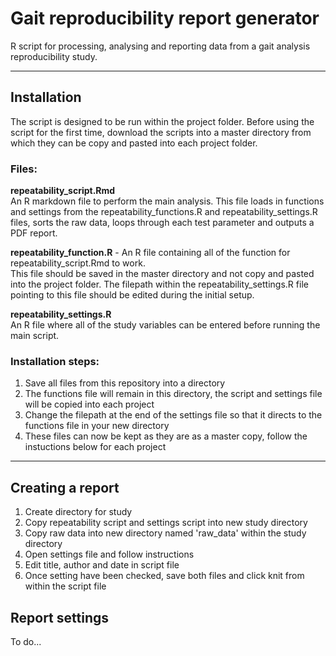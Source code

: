 # Gait reproducibility report generator
R script for processing, analysing and reporting data from a gait analysis reproducibility study.

---

## Installation
The script is designed to be run within the project folder. Before using the script for the first time, download the scripts into a master directory from which they can be copy and pasted into each project folder.  

### Files:
**repeatability_script.Rmd**  
An R markdown file to perform the main analysis. This file loads in functions and settings from the repeatability_functions.R and repeatability_settings.R files, sorts the raw data, loops through each test parameter and outputs a PDF report.  

**repeatability_function.R** - An R file containing all of the function for repeatability_script.Rmd to work.   
This file should be saved in the master directory and not copy and pasted into the project folder. The filepath within the repeatability_settings.R file pointing to this file should be edited during the initial setup.  

**repeatability_settings.R**  
An R file where all of the study variables can be entered before running the main script.  


### Installation steps:  
1. Save all files from this repository into a directory
2. The functions file will remain in this directory, the script and settings file will be copied into each project
3. Change the filepath at the end of the settings file so that it directs to the functions file in your new directory
4. These files can now be kept as they are as a master copy, follow the instuctions below for each project

---

## Creating a report
1. Create directory for study
2. Copy repeatability script and settings script into new study directory
3. Copy raw data into new directory named 'raw_data' within the study directory
4. Open settings file and follow instructions
5. Edit title, author and date in script file
6. Once setting have been checked, save both files and click knit from within the script file

## Report settings
To do...
